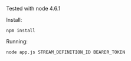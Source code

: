 Tested with node 4.6.1

Install:
```
npm install
```

Running:
```
node app.js STREAM_DEFINITION_ID BEARER_TOKEN
```